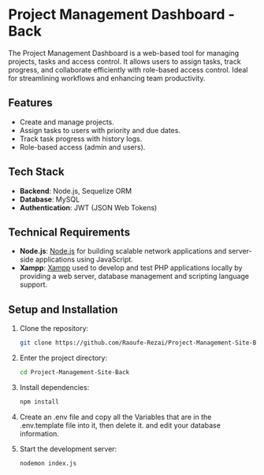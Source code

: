 # Project Management Dashboard - Back 

The Project Management Dashboard is a web-based tool for managing projects, tasks and access control. It allows users to assign tasks, track progress, and collaborate efficiently with role-based access control. Ideal for streamlining workflows and enhancing team productivity.

## Features
- Create and manage projects.
- Assign tasks to users with priority and due dates.
- Track task progress with history logs.
- Role-based access (admin and users).

## Tech Stack
- **Backend**: Node.js, Sequelize ORM
- **Database**: MySQL
- **Authentication**: JWT (JSON Web Tokens)

## Technical Requirements
- **Node.js**: [Node.js](https://nodejs.org/en) for building scalable network applications and server-side applications using JavaScript.
- **Xampp**: [Xampp](https://www.apachefriends.org/) used to develop and test PHP applications locally by providing a web server, database management and scripting language support.

## Setup and Installation
   
1. Clone the repository:
    ```bash
    git clone https://github.com/Raoufe-Rezai/Project-Management-Site-Back.git
    ```

2. Enter the project directory:
    ```bash
    cd Project-Management-Site-Back
    ```

3. Install dependencies:
    ```bash
    npm install
    ```
4.  Create an .env file and copy all the Variables that are in the .env.template file into it, then delete it. and edit your database information.

5. Start the development server:
    ```bash
    nodemon index.js
    ```